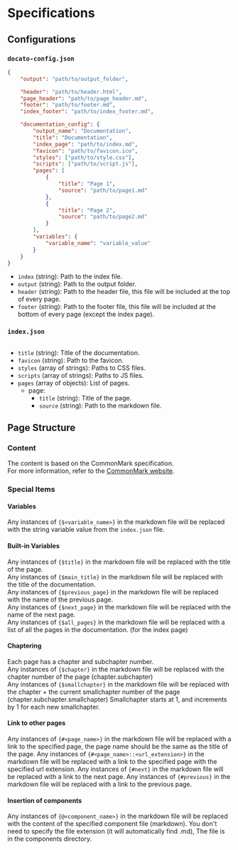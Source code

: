 # Specifications

## Configurations

### `docato-config.json`

```json
{
    "output": "path/to/output_folder",

    "header": "path/to/header.html",
    "page_header": "path/to/page_header.md",
    "footer": "path/to/footer.md",
    "index_footer": "path/to/index_footer.md",

    "documentation_config": {
        "output_name": "Documentation",
        "title": "Documentation",
        "index_page": "path/to/index.md",
        "favicon": "path/to/favicon.ico",
        "styles": ["path/to/style.css"],
        "scripts": ["path/to/script.js"],
        "pages": [
            {
                "title": "Page 1",
                "source": "path/to/page1.md"
            },
            {
                "title": "Page 2",
                "source": "path/to/page2.md"
            }
        ],
        "variables": {
            "variable_name": "variable_value"
        }
    }
}
```

- `index` (string): Path to the index file.
- `output` (string): Path to the output folder.
- `header` (string): Path to the header file, this file will be included at the top of every page.
- `footer` (string): Path to the footer file, this file will be included at the bottom of every page (except the index page).

### `index.json`

```json
```

- `title` (string): Title of the documentation.
- `favicon` (string): Path to the favicon.
- `styles` (array of strings): Paths to CSS files.
- `scripts` (array of strings): Paths to JS files.
- `pages` (array of objects): List of pages.
    - page:
        - `title` (string): Title of the page.
        - `source` (string): Path to the markdown file.


## Page Structure

### Content

The content is based on the CommonMark specification. <br>
For more information, refer to the [CommonMark website](https://commonmark.org/).

### Special Items

#### Variables

Any instances of `{$<variable_name>}` in the markdown file will be replaced with the string variable value from the `index.json` file.

#### Built-in Variables

Any instances of `{$title}` in the markdown file will be replaced with the title of the page.<br>
Any instances of `{$main_title}` in the markdown file will be replaced with the title of the documentation.<br>
Any instances of `{$previous_page}` in the markdown file will be replaced with the name of the previous page.<br>
Any instances of `{$next_page}` in the markdown file will be replaced with the name of the next page.<br>
Any instances of `{$all_pages}` in the markdown file will be replaced with a list of all the pages in the documentation. (for the index page)

#### Chaptering

Each page has a chapter and subchapter number. <br>
Any instances of `{$chapter}` in the markdown file will be replaced with the chapter number of the page (chapter.subchapter)<br>
Any instances of `{$smallchapter}` in the markdown file will be replaced with the chapter + the current smallchapter number of the page (chapter.subchapter.smallchapter) Smallchapter starts at 1, and increments by 1 for each new smallchapter.

#### Link to other pages

Any instances of `{#<page_name>}` in the markdown file will be replaced with a link to the specified page, the page name should be the same as the title of the page.
Any instances of `{#<page_name>::<url_extension>}` in the markdown file will be replaced with a link to the specified page with the specified url extension.
Any instances of `{#next}` in the markdown file will be replaced with a link to the next page.
Any instances of `{#previous}` in the markdown file will be replaced with a link to the previous page.

#### Insertion of components

Any instances of `{@<component_name>}` in the markdown file will be replaced with the content of the specified component file (markdown). You don't need to specify the file extension (it will automatically find .md), The file is in the components directory.
